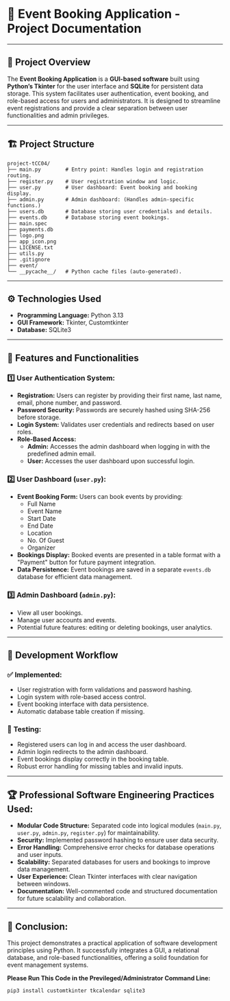 # 🎯 **Event Booking Application - Project Documentation**

---

## 📝 **Project Overview**  
The **Event Booking Application** is a **GUI-based software** built using **Python’s Tkinter** for the user interface and **SQLite** for persistent data storage. This system facilitates user authentication, event booking, and role-based access for users and administrators. It is designed to streamline event registrations and provide a clear separation between user functionalities and admin privileges.

---

## 🏗️ **Project Structure**  
```
project-tCC04/
├── main.py        # Entry point: Handles login and registration routing.
├── register.py    # User registration window and logic.
├── user.py        # User dashboard: Event booking and booking display.
├── admin.py       # Admin dashboard: (Handles admin-specific functions.)
├── users.db       # Database storing user credentials and details.
├── events.db      # Database storing event bookings.
├── main.spec
├── payments.db
├── logo.png
├── app_icon.png
├── LICENSE.txt
├── utils.py
├── .gitignore
├── event/
└── __pycache__/   # Python cache files (auto-generated).
```

---

## ⚙️ **Technologies Used**  
- **Programming Language:** Python 3.13  
- **GUI Framework:** Tkinter, Customtkinter
- **Database:** SQLite3  

---

## 🧩 **Features and Functionalities**  
### 1️⃣ **User Authentication System:**
- **Registration:** Users can register by providing their first name, last name, email, phone number, and password.
- **Password Security:** Passwords are securely hashed using SHA-256 before storage.
- **Login System:** Validates user credentials and redirects based on user roles.
- **Role-Based Access:**
  - **Admin:** Accesses the admin dashboard when logging in with the predefined admin email.
  - **User:** Accesses the user dashboard upon successful login.

### 2️⃣ **User Dashboard (`user.py`):**
- **Event Booking Form:** Users can book events by providing:
  - Full Name  
  - Event Name  
  - Start Date  
  - End Date  
  - Location  
  - No. Of Guest
  - Organizer  
- **Bookings Display:** Booked events are presented in a table format with a "Payment" button for future payment integration.
- **Data Persistence:** Event bookings are saved in a separate `events.db` database for efficient data management.

### 3️⃣ **Admin Dashboard (`admin.py`):**
- View all user bookings.
- Manage user accounts and events.
- Potential future features: editing or deleting bookings, user analytics.

---

## 🚀 **Development Workflow**  
### ✅ **Implemented:**  
- User registration with form validations and password hashing.  
- Login system with role-based access control.  
- Event booking interface with data persistence.  
- Automatic database table creation if missing.  

### 🧪 **Testing:**  
- Registered users can log in and access the user dashboard.  
- Admin login redirects to the admin dashboard.  
- Event bookings display correctly in the booking table.  
- Robust error handling for missing tables and invalid inputs.  

---

## 🏆 **Professional Software Engineering Practices Used:**  
- **Modular Code Structure:** Separated code into logical modules (`main.py`, `user.py`, `admin.py`, `register.py`) for maintainability.  
- **Security:** Implemented password hashing to ensure user data security.  
- **Error Handling:** Comprehensive error checks for database operations and user inputs.  
- **Scalability:** Separated databases for users and bookings to improve data management.  
- **User Experience:** Clean Tkinter interfaces with clear navigation between windows.  
- **Documentation:** Well-commented code and structured documentation for future scalability and collaboration.  

---
## 🙌 **Conclusion:**  
This project demonstrates a practical application of software development principles using Python. It successfully integrates a GUI, a relational database, and role-based functionalities, offering a solid foundation for event management systems.

**Please Run This Code in the Previleged/Administrator Command Line:**
```
pip3 install customtkinter tkcalendar sqlite3
```